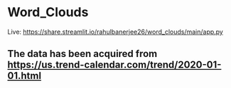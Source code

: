 # Word_Clouds

Live: https://share.streamlit.io/rahulbanerjee26/word_clouds/main/app.py

## The data has been acquired from https://us.trend-calendar.com/trend/2020-01-01.html
